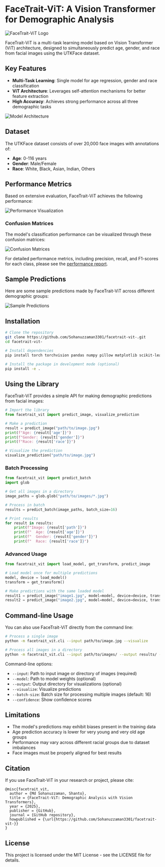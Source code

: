 # FaceTrait-ViT: A Vision Transformer for Demographic Analysis

![FaceTrait-ViT Logo](images/facetrait_logo.png)

FaceTrait-ViT is a multi-task learning model based on Vision Transformer (ViT) architecture, designed to simultaneously predict age, gender, and race from facial images using the UTKFace dataset.

## Key Features

- **Multi-Task Learning**: Single model for age regression, gender and race classification
- **ViT Architecture**: Leverages self-attention mechanisms for better feature extraction
- **High Accuracy**: Achieves strong performance across all three demographic tasks

![Model Architecture](images/architecture_diagram.png)

## Dataset

The UTKFace dataset consists of over 20,000 face images with annotations of:
- **Age**: 0-116 years
- **Gender**: Male/Female
- **Race**: White, Black, Asian, Indian, Others

## Performance Metrics

Based on extensive evaluation, FaceTrait-ViT achieves the following performance:

![Performance Visualization](images/performance_metrics.png)


### Confusion Matrices

The model's classification performance can be visualized through these confusion matrices:

![Confusion Matrices](images/confusion_matrices.png)

For detailed performance metrics, including precision, recall, and F1-scores for each class, please see the [performance report](images/performance_report.txt).

## Sample Predictions

Here are some sample predictions made by FaceTrait-ViT across different demographic groups:

![Sample Predictions](images/sample_predictions.png)

## Installation

```bash
# Clone the repository
git clone https://github.com/Sohanuzzaman3301/facetrait-vit-.git
cd facetrait-vit-

# Install dependencies
pip install torch torchvision pandas numpy pillow matplotlib scikit-learn tqdm

# Install the package in development mode (optional)
pip install -e .
```

## Using the Library

FaceTrait-ViT provides a simple API for making demographic predictions from facial images:

```python
# Import the library
from facetrait_vit import predict_image, visualize_prediction

# Make a prediction
result = predict_image("path/to/image.jpg")
print(f"Age: {result['age']}")
print(f"Gender: {result['gender']}")
print(f"Race: {result['race']}")

# Visualize the prediction
visualize_prediction("path/to/image.jpg")
```

### Batch Processing

```python
from facetrait_vit import predict_batch
import glob

# Get all images in a directory
image_paths = glob.glob("path/to/images/*.jpg")

# Process in batch
results = predict_batch(image_paths, batch_size=16)

# Print results
for result in results:
    print(f"Image: {result['path']}")
    print(f"  Age: {result['age']}")
    print(f"  Gender: {result['gender']}")
    print(f"  Race: {result['race']}")
```

### Advanced Usage

```python
from facetrait_vit import load_model, get_transform, predict_image

# Load model once for multiple predictions
model, device = load_model()
transform = get_transform()

# Make predictions with the same loaded model
result1 = predict_image("image1.jpg", model=model, device=device, transform=transform)
result2 = predict_image("image2.jpg", model=model, device=device, transform=transform)
```

## Command-line Usage

You can also use FaceTrait-ViT directly from the command line:

```bash
# Process a single image
python -m facetrait_vit.cli --input path/to/image.jpg --visualize

# Process all images in a directory
python -m facetrait_vit.cli --input path/to/images/ --output results/ --visualize --confidence
```

Command-line options:
- `--input`: Path to input image or directory of images (required)
- `--model`: Path to model weights (optional)
- `--output`: Output directory for visualizations (optional)
- `--visualize`: Visualize predictions
- `--batch-size`: Batch size for processing multiple images (default: 16)
- `--confidence`: Show confidence scores

## Limitations

- The model's predictions may exhibit biases present in the training data
- Age prediction accuracy is lower for very young and very old age groups
- Performance may vary across different racial groups due to dataset imbalances
- Face images must be properly aligned for best results

## Citation

If you use FaceTrait-ViT in your research or project, please cite:

```
@misc{facetrait_vit,
  author = {Md Sohanuzzaman, Shanto},
  title = {FaceTrait-ViT: Demographic Analysis with Vision Transformers},
  year = {2025},
  publisher = {GitHub},
  journal = {GitHub repository},
  howpublished = {\url{https://github.com/Sohanuzzaman3301/facetrait-vit-}}
}
```

## License

This project is licensed under the MIT License - see the LICENSE file for details.

